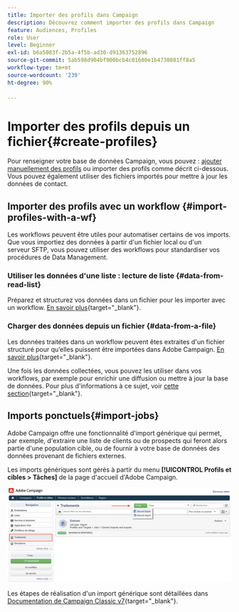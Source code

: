 ```yaml
---
title: Importer des profils dans Campaign
description: Découvrez comment importer des profils dans Campaign
feature: Audiences, Profiles
role: User
level: Beginner
exl-id: b6a5083f-2b5a-4f5b-ad30-d91363752896
source-git-commit: 5ab598d904bf900bcb4c01680e1b4730881ff8a5
workflow-type: tm+mt
source-wordcount: '239'
ht-degree: 90%

---
```


# Importer des profils depuis un fichier{#create-profiles}

Pour renseigner votre base de données Campaign, vous pouvez : [ajouter manuellement des profils](create-profiles.md) ou importer des profils comme décrit ci-dessous. Vous pouvez également utiliser des fichiers importés pour mettre à jour les données de contact.

## Importer des profils avec un workflow {#import-profiles-with-a-wf}

Les workflows peuvent être utiles pour automatiser certains de vos imports. Que vous importiez des données à partir d&#39;un fichier local ou d&#39;un serveur SFTP, vous pouvez utiliser des workflows pour standardiser vos procédures de Data Management.

### Utiliser les données d&#39;une liste : lecture de liste {#data-from-read-list}

Préparez et structurez vos données dans un fichier pour les importer avec un workflow. [En savoir plus](https://experienceleague.adobe.com/docs/campaign/automation/workflows/wf-activities/targeting-activities/read-list.html?lang=fr){target="_blank"}.

### Charger des données depuis un fichier {#data-from-a-file}

Les données traitées dans un workflow peuvent êtes extraites d&#39;un fichier structuré pour qu’elles puissent être importées dans Adobe Campaign. [En savoir plus](https://experienceleague.adobe.com/docs/campaign/automation/workflows/wf-activities/action-activities/data-loading--file-.html?lang=fr){target="_blank"}.

Une fois les données collectées, vous pouvez les utiliser dans vos workflows, par exemple pour enrichir une diffusion ou mettre à jour la base de données. Pour plus d&#39;informations à ce sujet, voir [cette section](https://experienceleague.adobe.com/docs/campaign/automation/workflows/introduction/use-workflow-data.html?lang=fr){target="_blank"}.

## Imports ponctuels{#import-jobs}

Adobe Campaign offre une fonctionnalité d&#39;import générique qui permet, par exemple, d&#39;extraire une liste de clients ou de prospects qui feront alors partie d&#39;une population cible, ou de fournir à votre base de données des données provenant de fichiers externes.

Les imports génériques sont gérés à partir du menu **[!UICONTROL Profils et cibles > Tâches]** de la page d&#39;accueil d&#39;Adobe Campaign.

![](assets/new-import-job.png)

Les étapes de réalisation d&#39;un import générique sont détaillées dans [Documentation de Campaign Classic v7](https://experienceleague.adobe.com/docs/campaign-classic/using/getting-started/importing-and-exporting-data/generic-imports-exports/about-generic-imports-exports.html?lang=fr){target="_blank"}.
